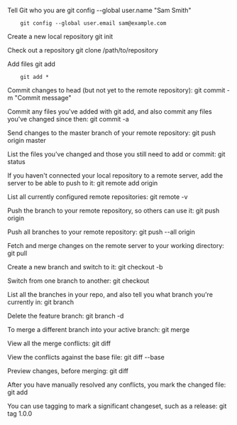 Tell Git who you are 
		git config --global user.name "Sam Smith"

		git config --global user.email sam@example.com

Create a new local repository
		git init
		
Check out a repository
		git clone /path/to/repository

Add files
		git add <filename>

		git add *
		
		
Commit changes to head (but not yet to the remote repository):
		git commit -m "Commit message"
		
Commit any files you've added with git add, and also commit any files you've changed since then:
		git commit -a
		
Send changes to the master branch of your remote repository:
		git push origin master
		
List the files you've changed and those you still need to add or commit:
		git status
		
		
If you haven't connected your local repository to a remote server, add the server to be able to push to it:
		git remote add origin <server>
		

List all currently configured remote repositories:
		git remote -v
		
		
Push the branch to your remote repository, so others can use it:
		git push origin <branchname>
		
Push all branches to your remote repository:
		git push --all origin
		
Fetch and merge changes on the remote server to your working directory:
		git pull


Create a new branch and switch to it:
		git checkout -b <branchname>
		
Switch from one branch to another:
		git checkout <branchname>

List all the branches in your repo, and also tell you what branch you're currently in:
		git branch
		
Delete the feature branch:
		git branch -d <branchname>

To merge a different branch into your active branch:
		git merge <branchname>


View all the merge conflicts:
		git diff
		
View the conflicts against the base file:
		git diff --base <filename>
		
Preview changes, before merging:
		git diff <sourcebranch> <targetbranch>
		
After you have manually resolved any conflicts, you mark the changed file:
		git add <filename>
		
You can use tagging to mark a significant changeset, such as a release:
		git tag 1.0.0 <commitID>






